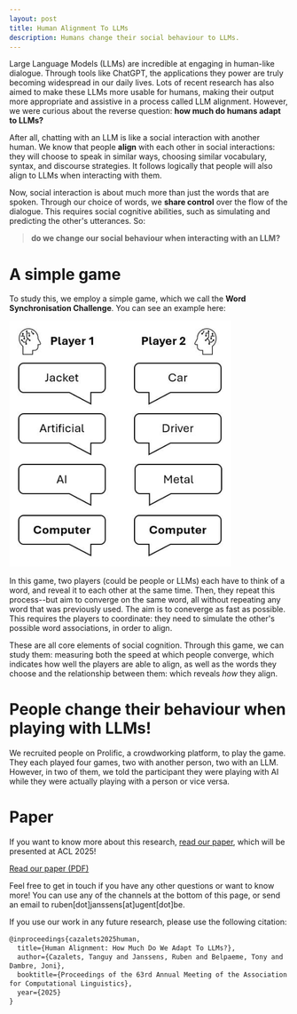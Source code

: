 ```yaml
---
layout: post
title: Human Alignment To LLMs
description: Humans change their social behaviour to LLMs.
---
```


Large Language Models (LLMs) are incredible at engaging in human-like dialogue. Through tools like ChatGPT, the applications they power are truly becoming widespread in our daily lives. Lots of recent research has also aimed to make these LLMs more usable for humans, making their output more appropriate and assistive in a process called LLM alignment. However, we were curious about the reverse question: **how much do humans adapt to LLMs?**

After all, chatting with an LLM is like a social interaction with another human. We know that people **align** with each other in social interactions: they will choose to speak in similar ways, choosing similar vocabulary, syntax, and discourse strategies. It follows logically that people will also align to LLMs when interacting with them.

Now, social interaction is about much more than just the words that are spoken. Through our choice of words, we **share control** over the flow of the dialogue. This requires social cognitive abilities, such as simulating and predicting the other's utterances. So:

> **do we change our social behaviour when interacting with an LLM?**

# A simple game

To study this, we employ a simple game, which we call the **Word Synchronisation Challenge**. You can see an example here:

<img src="../human-alignment/game-illustration.JPG" width="400">

In this game, two players (could be people or LLMs) each have to think of a word, and reveal it to each other at the same time. Then, they repeat this process--but aim to converge on the same word, all without repeating any word that was previously used. The aim is to coneverge as fast as possible. This requires the players to coordinate: they need to simulate the other's possible word associations, in order to align.

These are all core elements of social cognition. Through this game, we can study them: measuring both the speed at which people converge, which indicates how well the players are able to align, as well as the words they choose and the relationship between them: which reveals *how* they align.

# People change their behaviour when playing with LLMs!

We recruited people on Prolific, a crowdworking platform, to play the game. They each played four games, two with another person, two with an LLM. However, in two of them, we told the participant they were playing with AI while they were actually playing with a person or vice versa.

# Paper

If you want to know more about this research, [read our paper](../../human-alignment/humanalignment_acl_crv.pdf), which will be presented at ACL 2025!

<a href="../../human-alignment/humanalignment_acl_crv.pdf" class="button">Read our paper (PDF)</a>

Feel free to get in touch if you have any other questions or want to know more! You can use any of the channels at the bottom of this page, or send an email to ruben[dot]janssens[at]ugent[dot]be.

If you use our work in any future research, please use the following citation:

~~~~
@inproceedings{cazalets2025human,
  title={Human Alignment: How Much Do We Adapt To LLMs?},
  author={Cazalets, Tanguy and Janssens, Ruben and Belpaeme, Tony and Dambre, Joni},
  booktitle={Proceedings of the 63rd Annual Meeting of the Association for Computational Linguistics},
  year={2025}
}
~~~~